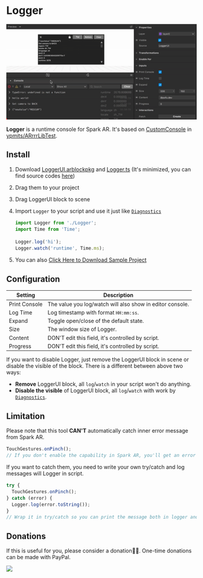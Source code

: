 # Logger

**![index](README.assets/index.gif)**

**Logger** is a runtime console for Spark AR. It's based on [CustomConsole](https://github.com/ypmits/ARrrrLibTest/tree/master/scripts/CustomConsole) in [ypmits/ARrrrLibTest](https://github.com/ypmits/ARrrrLibTest).



## Install

1. Download [LoggerUI.arblockpkg](https://github.com/pofulu/sparkar-logger/releases/latest/download/LoggerUI.arblockpkg) and [Logger.ts](https://github.com/pofulu/sparkar-logger/releases/latest/download/Logger.ts) (It's minimized, you can find source codes [here]( https://github.com/pofulu/sparkar-logger/tree/main/LoggerDemo/scripts))

2. Drag them to your project

3. Drag LoggerUI block to scene

4. Import `Logger` to your script and use it just like [`Diagnostics`](https://sparkar.facebook.com/ar-studio/learn/reference/classes/diagnosticsmodule#example)

   ```typescript
   import Logger from './Logger';
   import Time from 'Time';
   
   Logger.log('hi');
   Logger.watch('runtime', Time.ms);

5. You can also [Click Here to Download Sample Project](https://github.com/pofulu/sparkar-logger/releases/latest/download/LoggerDemo.arprojpkg)



## Configuration

| Setting       | Description                                               |
| ------------- | --------------------------------------------------------- |
| Print Console | The value you log/watch will also show in editor console. |
| Log Time      | Log timestamp with format `HH:mm:ss`.                     |
| Expand        | Toggle open/close of the default state.                   |
| Size          | The window size of Logger.                                |
| Content       | DON'T edit this field, it's controlled by script.         |
| Progress      | DON'T edit this field, it's controlled by script.         |

If you want to disable Logger, just remove the LoggerUI block in scene or disable the visible of the block. There is a different between above two ways:

- **Remove** LoggerUI block, all `log`/`watch` in your script won't do anything.
- **Disable the visible** of LoggerUI block, all `log`/`watch` with work by [`Diagnostics`](https://sparkar.facebook.com/ar-studio/learn/reference/classes/diagnosticsmodule#example).



## Limitation

Please note that this tool **CAN'T** automatically catch inner error message from Spark AR. 

```javascript
TouchGestures.onPinch();
// If you don't enable the capability in Spark AR, you'll get an error in console but no message in Logger
```

If you want to catch them, you need to write your own try/catch and log messages will Logger in script.

```javascript
try {
  TouchGestures.onPinch();
} catch (error) {
  Logger.log(error.toString());
}
// Wrap it in try/catch so you can print the message both in logger and console.
```



## Donations

If this is useful for you, please consider a donation🙏🏼. One-time donations can be made with PayPal.

[![](https://www.paypalobjects.com/en_US/i/btn/btn_donateCC_LG.gif)](https://www.paypal.com/cgi-bin/webscr?cmd=_s-xclick&hosted_button_id=HW99ESSALJZ36)
